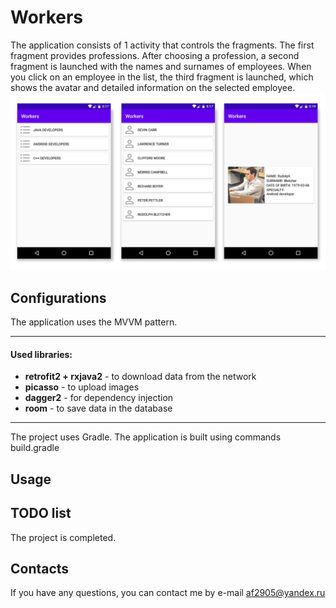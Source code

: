 # Workers

The application consists of 1 activity that controls the fragments.
The first fragment provides professions.
After choosing a profession, a second fragment is launched with the names and surnames of employees.
When you click on an employee in the list, the third fragment is launched, which shows the avatar and detailed information on the selected employee.
![Image of Yaktocat](https://github.com/af2905/Workers/blob/master/app/images/workers.png)

## Configurations
The application uses the MVVM pattern.
***
#### Used libraries:
* **retrofit2 + rxjava2** - to download data from the network
* **picasso** - to upload images
* **dagger2** - for dependency injection
* **room** - to save data in the database
***
The project uses Gradle. The application is built using commands build.gradle

## Usage

## TODO list
The project is completed.

## Contacts
If you have any questions, you can contact me by e-mail af2905@yandex.ru
